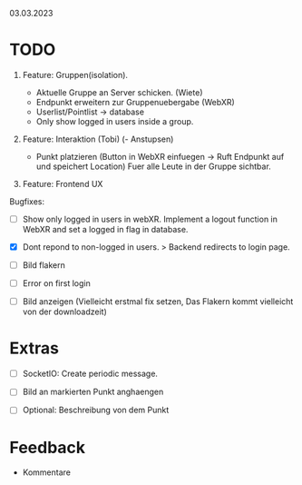 03.03.2023


# TODO

1. Feature: Gruppen(isolation).
	- Aktuelle Gruppe an Server schicken. (Wiete)
	- Endpunkt erweitern zur Gruppenuebergabe (WebXR)
	- Userlist/Pointlist -> database 
    - Only show logged in users inside a group.

2. Feature: Interaktion (Tobi)
	(- Anstupsen)
	- Punkt platzieren (Button in WebXR einfuegen -> Ruft Endpunkt auf und speichert Location)
	Fuer alle Leute in der Gruppe sichtbar.

3. Feature: Frontend UX


Bugfixes:

- [ ] Show only logged in users in webXR. Implement a logout function in WebXR and set a logged in flag in database.
- [x] Dont repond to non-logged in users. > Backend redirects to login page.
- [ ] Bild flakern
- [ ] Error on first login 
- [ ] Bild anzeigen (Vielleicht erstmal fix setzen, Das Flakern kommt vielleicht von der downloadzeit)


# Extras

- [ ] SocketIO: Create periodic message.
- [ ] Bild an markierten Punkt anghaengen
- [ ] Optional: Beschreibung von dem Punkt


# Feedback 

- Kommentare